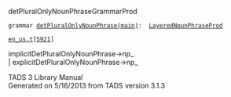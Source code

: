 <span class="title">detPluralOnlyNounPhrase</span><span class="type">GrammarProd</span>

`grammar `<span class="classExtLink">[`detPluralOnlyNounPhrase(main)`](../object/detPluralOnlyNounPhrase(main).html)</span>` :   `[`LayeredNounPhraseProd`](../object/LayeredNounPhraseProd.html)

[`en_us.t`](../file/en_us.t.html)`[`[`5921`](../source/en_us.t.html#5921)`]`

<div class="gramrule">

implicitDetPluralOnlyNounPhrase-\>np\_  
\| explicitDetPluralOnlyNounPhrase-\>np\_  

</div>

<div class="ftr">

TADS 3 Library Manual  
Generated on 5/16/2013 from TADS version 3.1.3

</div>
